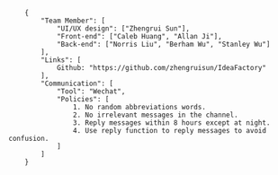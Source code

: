 <pre>
  <code>
    {
        "Team Member": [
            "UI/UX design": ["Zhengrui Sun"],
            "Front-end": ["Caleb Huang", "Allan Ji"],
            "Back-end": ["Norris Liu", "Berham Wu", "Stanley Wu"]
        ],
        "Links": [
            Github: "https://github.com/zhengruisun/IdeaFactory"
        ],
        "Communication": [
            "Tool": "Wechat",
            "Policies": [
                1. No random abbreviations words.
                2. No irrelevant messages in the channel.
                3. Reply messages within 8 hours except at night.
                4. Use reply function to reply messages to avoid confusion.
            ]
        ]
    } 
  </code>
</pre>